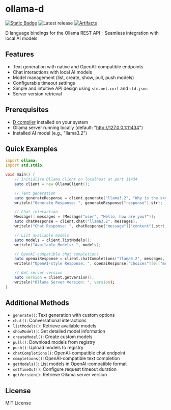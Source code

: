 # ollama-d

[![Static Badge](https://img.shields.io/badge/v2.110.0%20(stable)-f8240e?logo=d&logoColor=f8240e&label=runtime)](https://dlang.org/download.html)
![Latest release](https://img.shields.io/github/v/release/kassane/ollama-d?include_prereleases&label=latest)
[![Artifacts](https://github.com/kassane/ollama-d/actions/workflows/ci.yml/badge.svg)](https://github.com/kassane/ollama-d/actions/workflows/ci.yml)

D language bindings for the Ollama REST API - Seamless integration with local AI models

## Features

- Text generation with native and OpenAI-compatible endpoints
- Chat interactions with local AI models
- Model management (list, create, show, pull, push models)
- Configurable timeout settings
- Simple and intuitive API design using `std.net.curl` and `std.json`
- Server version retrieval

## Prerequisites

- [D compiler](https://dlang.org/download.html) installed on your system
- Ollama server running locally (default: "http://127.0.0.1:11434")
- Installed AI model (e.g., "llama3.2")

## Quick Examples

```d
import ollama;
import std.stdio;

void main() {
    // Initialize Ollama client on localhost at port 11434
    auto client = new OllamaClient();

    // Text generation
    auto generateResponse = client.generate("llama3.2", "Why is the sky blue?");
    writeln("Generate Response: ", generateResponse["response"].str);

    // Chat interaction
    Message[] messages = [Message("user", "Hello, how are you?")];
    auto chatResponse = client.chat("llama3.2", messages);
    writeln("Chat Response: ", chatResponse["message"]["content"].str);

    // List available models
    auto models = client.listModels();
    writeln("Available Models: ", models);

    // OpenAI-compatible chat completions
    auto openaiResponse = client.chatCompletions("llama3.2", messages, 50, 0.7);
    writeln("OpenAI-style Response: ", openaiResponse["choices"][0]["message"]["content"].str);

    // Get server version
    auto version = client.getVersion();
    writeln("Ollama Server Version: ", version);
}
```

## Additional Methods

- `generate()`: Text generation with custom options
- `chat()`: Conversational interactions
- `listModels()`: Retrieve available models
- `showModel()`: Get detailed model information
- `createModel()`: Create custom models
- `pull()`: Download models from registry
- `push()`: Upload models to registry
- `chatCompletions()`: OpenAI-compatible chat endpoint
- `completions()`: OpenAI-compatible text completion
- `getModels()`: List models in OpenAI-compatible format
- `setTimeOut()`: Configure request timeout duration
- `getVersion()`: Retrieve Ollama server version

## License

MIT License
